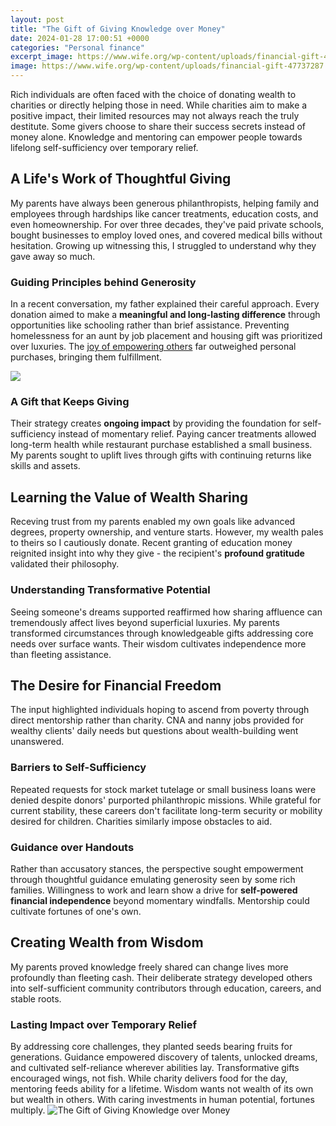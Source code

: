 ```yaml
---
layout: post
title: "The Gift of Giving Knowledge over Money"
date: 2024-01-28 17:00:51 +0000
categories: "Personal finance"
excerpt_image: https://www.wife.org/wp-content/uploads/financial-gift-47737287.jpg
image: https://www.wife.org/wp-content/uploads/financial-gift-47737287.jpg
---
```


Rich individuals are often faced with the choice of donating wealth to charities or directly helping those in need. While charities aim to make a positive impact, their limited resources may not always reach the truly destitute. Some givers choose to share their success secrets instead of money alone. Knowledge and mentoring can empower people towards lifelong self-sufficiency over temporary relief.
## A Life's Work of Thoughtful Giving
My parents have always been generous philanthropists, helping family and employees through hardships like cancer treatments, education costs, and even homeownership. For over three decades, they've paid private schools, bought businesses to employ loved ones, and covered medical bills without hesitation. Growing up witnessing this, I struggled to understand why they gave away so much. 
### Guiding Principles behind Generosity
In a recent conversation, my father explained their careful approach. Every donation aimed to make a **meaningful and long-lasting difference** through opportunities like schooling rather than brief assistance. Preventing homelessness for an aunt by job placement and housing gift was prioritized over luxuries. The [joy of empowering others](https://fistore.mysenprints.com/collection/aldama) far outweighed personal purchases, bringing them fulfillment.

![](https://3.bp.blogspot.com/-DCZ6aTTHYMc/VoeCsYnZqwI/AAAAAAAAI6k/Dk3xVXdfxlY/s1600/learning%2Bover%2Bearning.png)
### A Gift that Keeps Giving 
Their strategy creates **ongoing impact** by providing the foundation for self-sufficiency instead of momentary relief. Paying cancer treatments allowed long-term health while restaurant purchase established a small business. My parents sought to uplift lives through gifts with continuing returns like skills and assets.
## Learning the Value of Wealth Sharing
Receving trust from my parents enabled my own goals like advanced degrees, property ownership, and venture starts. However, my wealth pales to theirs so I cautiously donate. Recent granting of education money reignited insight into why they give - the recipient's **profound gratitude** validated their philosophy.
### Understanding Transformative Potential 
Seeing someone's dreams supported reaffirmed how sharing affluence can tremendously affect lives beyond superficial luxuries. My parents transformed circumstances through knowledgeable gifts addressing core needs over surface wants. Their wisdom cultivates independence more than fleeting assistance.
## The Desire for Financial Freedom
The input highlighted individuals hoping to ascend from poverty through direct mentorship rather than charity. CNA and nanny jobs provided for wealthy clients' daily needs but questions about wealth-building went unanswered. 
### Barriers to Self-Sufficiency 
Repeated requests for stock market tutelage or small business loans were denied despite donors' purported philanthropic missions. While grateful for current stability, these careers don't facilitate long-term security or mobility desired for children. Charities similarly impose obstacles to aid.
### Guidance over Handouts 
Rather than accusatory stances, the perspective sought empowerment through thoughtful guidance emulating generosity seen by some rich families. Willingness to work and learn show a drive for **self-powered financial independence** beyond momentary windfalls. Mentorship could cultivate fortunes of one's own.
## Creating Wealth from Wisdom
My parents proved knowledge freely shared can change lives more profoundly than fleeting cash. Their deliberate strategy developed others into self-sufficient community contributors through education, careers, and stable roots. 
### Lasting Impact over Temporary Relief 
By addressing core challenges, they planted seeds bearing fruits for generations. Guidance empowered discovery of talents, unlocked dreams, and cultivated self-reliance wherever abilities lay. Transformative gifts encouraged wings, not fish.
While charity delivers food for the day, mentoring feeds ability for a lifetime. Wisdom wants not wealth of its own but wealth in others. With caring investments in human potential, fortunes multiply.
![The Gift of Giving Knowledge over Money](https://www.wife.org/wp-content/uploads/financial-gift-47737287.jpg)